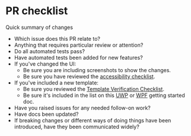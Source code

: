 # PR checklist

Quick summary of changes

- Which issue does this PR relate to?
- Anything that requires particular review or attention?
- Do all automated tests pass?
- Have automated tests been added for new features?
- If you've changed the UI:
  - Be sure you are including screenshots to show the changes.
  - Be sure you have reviewed the [accessibility checklist](accessibility.md).
- If you've included a new template:
  - Be sure you reviewed the [Template Verification Checklist](https://github.com/microsoft/WindowsTemplateStudio/wiki/Checklist:-Template-Verification).
  - Be sure it's included in the list on this [UWP](https://github.com/microsoft/WindowsTemplateStudio/blob/dev/docs/UWP/getting-started-endusers.md) or [WPF](https://github.com/microsoft/WindowsTemplateStudio/blob/dev/docs/WPF/getting-started-endusers.md) getting started doc.
- Have you raised issues for any needed follow-on work?
- Have docs been updated?
- If breaking changes or different ways of doing things have been introduced, have they been communicated widely?
